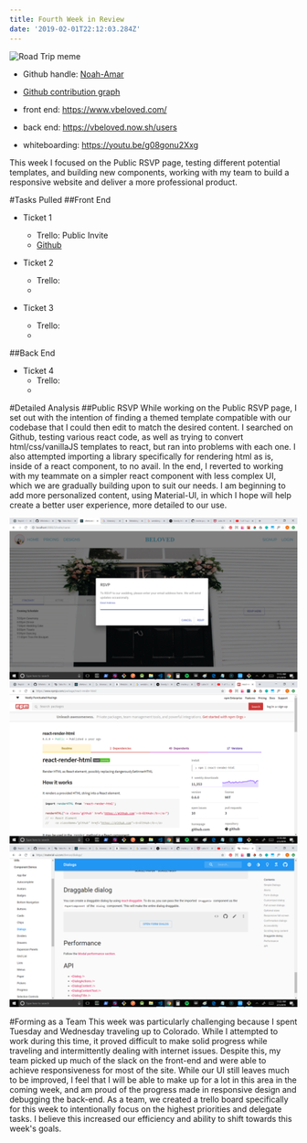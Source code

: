 ```yaml
---
title: Fourth Week in Review
date: '2019-02-01T22:12:03.284Z'
---
```


![Road Trip meme](https://pbs.twimg.com/media/CUX4O3_UkAAFN2e.jpg)

+ Github handle: [Noah-Amar](https://github.com/Noah-Amar)
+ [Github contribution graph](https://github.com/Lambda-School-Labs/labs9-wedding-site/graphs/contributors)

+ front end: https://www.vbeloved.com/
+ back end: https://vbeloved.now.sh/users
+ whiteboarding: https://youtu.be/g08gonu2Xxg

This week I focused on the Public RSVP page, testing different potential templates, and building new components, working with my team to build a responsive website and deliver a more professional product.

#Tasks Pulled
##Front End
+ Ticket 1
    + Trello: Public Invite
    + [Github](https://github.com/Lambda-School-Labs/labs9-wedding-site/pull/93)

+ Ticket 2
    + Trello: 
    + 

+ Ticket 3
    + Trello:
    + 

##Back End

+ Ticket 4
    + Trello: 
    + 

#Detailed Analysis
##Public RSVP
While working on the Public RSVP page, I set out with the intention of finding a themed template compatible with our codebase that I could then edit to match the desired content. I searched on Github, testing various react code, as well as trying to convert html/css/vanillaJS templates to react, but ran into problems with each one. I also attempted importing a library specifically for rendering html as is, inside of a react component, to no avail. In the end, I reverted to working with my teammate on a simpler react component with less complex UI, which we are gradually building upon to suit our needs. I am beginning to add more personalized content, using Material-UI, in which I hope will help create a better user experience, more detailed to our use.


![Invite Page](invite.png)
![ReactRenderHTML Docs](reactrenderhtml.png)
![Dialog Material UI](Dialog.png)

#Forming as a Team
This week was particularly challenging because I spent Tuesday and Wednesday traveling up to Colorado. While I attempted to work during this time, it proved difficult to make solid progress while traveling and intermittently dealing with internet issues. Despite this, my team picked up much of the slack on the front-end and were able to achieve responsiveness for most of the site. While our UI still leaves much to be improved, I feel that I will be able to make up for a lot in this area in the coming week, and am proud of the progress made in responsive design and debugging the back-end. As a team, we created a trello board specifically for this week to intentionally focus on the highest priorities and delegate tasks. I believe this increased our efficiency and ability to shift towards this week's goals.